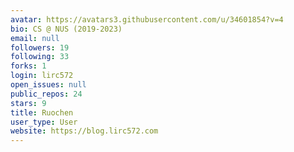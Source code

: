 ```yaml
---
avatar: https://avatars3.githubusercontent.com/u/34601854?v=4
bio: CS @ NUS (2019-2023)
email: null
followers: 19
following: 33
forks: 1
login: lirc572
open_issues: null
public_repos: 24
stars: 9
title: Ruochen
user_type: User
website: https://blog.lirc572.com
---
```

